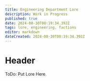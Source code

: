 ```yaml
---
title: Engineering Department Lore
description: Work in Progress
published: true
date: 2024-08-30T00:19:34.392Z
tags: lore, engineering, factions
editor: markdown
dateCreated: 2024-08-30T00:19:34.392Z
---
```


# Header
ToDo: Put Lore Here.